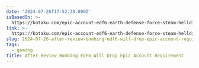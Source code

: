 ```yaml
---
date: '2024-07-26T17:52:39.000Z'
isBasedOn: >-
  https://kotaku.com/epic-account-edf6-earth-defense-force-steam-helldivers-1851606486
link: >-
  https://kotaku.com/epic-account-edf6-earth-defense-force-steam-helldivers-1851606486
slug: 2024-07-26-after-review-bombing-edf6-will-drop-epic-account-requirement
tags:
  - gaming
title: After Review Bombing EDF6 Will Drop Epic Account Requirement
---
```

 
